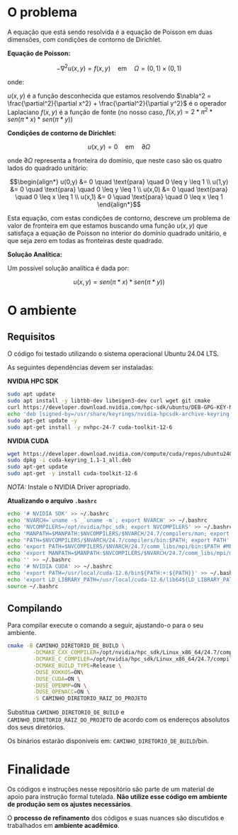 # O problema

A equação que está sendo resolvida é a equação de Poisson em duas dimensões, com condições de contorno de Dirichlet. 

**Equação de Poisson:**

```math
-\nabla^2 u(x,y) = f(x,y) \quad \text{em} \quad \Omega = (0,1) \times (0,1)
```

onde:

$u(x,y)$ é a função desconhecida que estamos resolvendo
$\nabla^2 = \frac{\partial^2}{\partial x^2} + \frac{\partial^2}{\partial y^2}$ é o operador Laplaciano
$f(x,y)$ é a função de fonte (no nosso caso, $f(x,y) =  2 * \pi^2 * sen(\pi * x) * sen(\pi * y)$)

**Condições de contorno de Dirichlet:**

```math
u(x,y) = 0 \quad \text{em} \quad \partial\Omega
```

onde $\partial\Omega$ representa a fronteira do domínio, que neste caso são os quatro lados do quadrado unitário:

```math
\begin{align*}
u(0,y) &= 0 \quad \text{para} \quad 0 \leq y \leq 1 \\
u(1,y) &= 0 \quad \text{para} \quad 0 \leq y \leq 1 \\
u(x,0) &= 0 \quad \text{para} \quad 0 \leq x \leq 1 \\
u(x,1) &= 0 \quad \text{para} \quad 0 \leq x \leq 1
\end{align*}
```

Esta equação, com estas condições de contorno, descreve um problema de valor de fronteira em que estamos buscando uma função $u(x,y)$ que satisfaça a equação de Poisson no interior do domínio quadrado unitário, e que seja zero em todas as fronteiras deste quadrado.

**Solução Analítica:**

Um possível solução analítica  é  dada por:

```math
u(x,y) = sen(\pi*x) * sen(\pi*y))
```

# O ambiente

## Requisitos

O código foi testado utilizando o sistema operacional Ubuntu 24.04 LTS.

As seguintes dependências devem ser instaladas:

**NVIDIA HPC SDK**

```bash
sudo apt update
sudo apt install -y libtbb-dev libeigen3-dev curl wget git cmake
curl https://developer.download.nvidia.com/hpc-sdk/ubuntu/DEB-GPG-KEY-NVIDIA-HPC-SDK | sudo gpg --dearmor -o /usr/share/keyrings/nvidia-hpcsdk-archive-keyring.gpg
echo 'deb [signed-by=/usr/share/keyrings/nvidia-hpcsdk-archive-keyring.gpg] https://developer.download.nvidia.com/hpc-sdk/ubuntu/amd64 /' | sudo tee /etc/apt/sources.list.d/nvhpc.list
sudo apt-get update -y
sudo apt-get install -y nvhpc-24-7 cuda-toolkit-12-6
```

**NVIDIA CUDA**

```bash
wget https://developer.download.nvidia.com/compute/cuda/repos/ubuntu2404/x86_64/cuda-keyring_1.1-1_all.deb
sudo dpkg -i cuda-keyring_1.1-1_all.deb
sudo apt-get update
sudo apt-get -y install cuda-toolkit-12-6
```

*NOTA:* Instale o NVIDIA Driver apropriado.

**Atualizando o arquivo `.bashrc`**

```bash
echo '# NVIDIA SDK' >> ~/.bashrc
echo 'NVARCH=`uname -s`_`uname -m`; export NVARCH' >> ~/.bashrc
echo 'NVCOMPILERS=/opt/nvidia/hpc_sdk; export NVCOMPILERS' >> ~/.bashrc
echo 'MANPATH=$MANPATH:$NVCOMPILERS/$NVARCH/24.7/compilers/man; export MANPATH' >> ~/.bashrc
echo 'PATH=$NVCOMPILERS/$NVARCH/24.7/compilers/bin:$PATH; export PATH' >> ~/.bashrc
echo 'export PATH=$NVCOMPILERS/$NVARCH/24.7/comm_libs/mpi/bin:$PATH #MPI' >> ~/.bashrc
echo 'export MANPATH=$MANPATH:$NVCOMPILERS/$NVARCH/24.7/comm_libs/mpi/man #MPI' >> ~/.bashrc
echo '' >> ~/.bashrc
echo '# NVIDIA CUDA' >> ~/.bashrc
echo 'export PATH=/usr/local/cuda-12.6/bin${PATH:+:${PATH}}' >> ~/.bashrc
echo 'export LD_LIBRARY_PATH=/usr/local/cuda-12.6/lib64${LD_LIBRARY_PATH:+:${LD_LIBRARY_PATH}}' >> ~/.bashrc
source ~/.bashrc
```

## Compilando

Para compilar execute o comando a seguir, ajustando-o para o seu ambiente.

```bash
cmake -B CAMINHO_DIRETORIO_DE_BUILD \
        -DCMAKE_CXX_COMPILER=/opt/nvidia/hpc_sdk/Linux_x86_64/24.7/compilers/bin/nvc++ \
        -DCMAKE_C_COMPILER=/opt/nvidia/hpc_sdk/Linux_x86_64/24.7/compilers/bin/nvc \
        -DCMAKE_BUILD_TYPE=Release \
        -DUSE_KOKKOS=ON\
        -DUSE_CUDA=ON \
        -DUSE_OPENMP=ON \
        -DUSE_OPENACC=ON \
        -S CAMINHO_DIRETORIO_RAIZ_DO_PROJETO
```
Substitua `CAMINHO_DIRETORIO_DE_BUILD` e `CAMINHO_DIRETORIO_RAIZ_DO_PROJETO` de acordo com os endereços absolutos dos seus diretórios.

Os binários estarão disponíveis em: `CAMINHO_DIRETORIO_DE_BUILD`/bin.

# Finalidade

Os códigos e instruções nesse repositório são parte de um material de apoio para  instrução formal tutelada. __Não utilize esse código em ambiente de produção sem os ajustes necessários__.

O **processo de refinamento** dos códigos e suas nuances são discutidos e trabalhados em **ambiente acadêmico**.